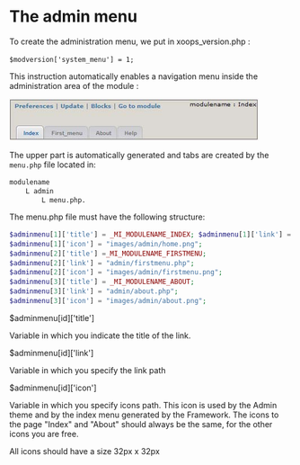 # The admin menu

To create the administration menu, we put in xoops\_version.php :

`$modversion['system_menu'] = 1;`

This instruction automatically enables a navigation menu inside the administration area of the module :

![](.gitbook/assets/img_1.jpg)

The upper part is automatically generated and tabs are created by the `menu.php` file located in:

```text
modulename 
    L admin 
        L menu.php. 
```

The menu.php file must have the following structure:

```php
$adminmenu[1]['title'] = _MI_MODULENAME_INDEX; $adminmenu[1]['link'] = "admin/index.php";
$adminmenu[1]['icon'] = "images/admin/home.png"; 
$adminmenu[2]['title'] =_MI_MODULENAME_FIRSTMENU; 
$adminmenu[2]['link'] = "admin/firstmenu.php"; 
$adminmenu[2]['icon'] = "images/admin/firstmenu.png"; 
$adminmenu[3]['title'] = _MI_MODULENAME_ABOUT; 
$adminmenu[3]['link'] = "admin/about.php"; 
$adminmenu[3]['icon'] = "images/admin/about.png";
```

$adminmenu\[id\]\['title'\]

Variable in which you indicate the title of the link.

$adminmenu\[id\]\['link'\]

Variable in which you specify the link path

$adminmenu\[id\]\['icon'\]

Variable in which you specify icons path. This icon is used by the Admin theme and by the index menu generated by the Framework. The icons to the page "Index" and "About" should always be the same, for the other icons you are free.

All icons should have a size 32px x 32px

